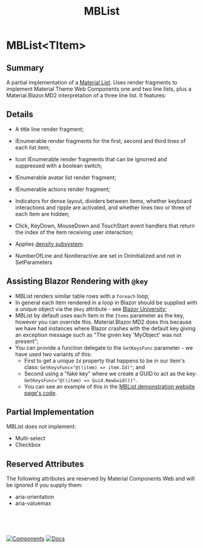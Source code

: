 ﻿---
uid: C.MBList
title: MBList
---
# MBList&lt;TItem&gt;

## Summary

A partial implementation of a [Material List](https://github.com/material-components/material-components-web/tree/v9.0.0/packages/mdc-deprecated-list#lists). Uses render fragments to implement Material Theme Web Components one and two line lists, plus a Material.Blazor.MD2 interpretation of a three line list. It features:

## Details

- A title line render fragment;
- IEnumerable render fragments for the first, second and third lines of each list item;
- Icon IEnumerable render fragments that can be ignorred and suppressed with a boolean switch;
- IEnumerable avatar list render fragment;
- IEnumerable actions render fragment;
- Indicators for dense layout, dividers between items, whether keyboard interactions and ripple are activated, and whether lines two or three of each item are hidden;
- Click, KeyDown, MouseDown and TouchStart event handlers that return the index of the item receiving user interaction;
- Applies [density subsystem](xref:A.Density).

- NumberOfLine and NonIteractive are set in OnInitialized and not in SetParameters

## Assisting Blazor Rendering with `@key`

- MBList renders similar table rows with a `foreach` loop;
- In general each item rendered in a loop in Blazor should be supplied with a unique object via the `@key` attribute - see [Blazor University](https://blazor-university.com/components/render-trees/optimising-using-key/);
- MBList by default uses each item in the `Items` parameter as the key, however you can override this. Material.Blazor.MD2 does this because we have had instances where Blazor crashes with the default key giving an exception message such as "The given key 'MyObject' was not present";
- You can provide a function delegate to the `GetKeysFunc` parameter - we have used two variants of this:
  - First to get a unique `Id` property that happens to be in our item's class: `GetKeysFunc="@((item) => item.Id)"`; and
  - Second using a "fake key" where we create a GUID to act as the key: `GetKeysFunc="@((item) => Guid.NewGuid())"`.
  - You can see an example of this in the [MBList demonstration website page's code](https://github.com/Material-Blazor/Material.Blazor.MD2/blob/main/Material.Blazor.MD2.Website/Pages/List.razor#L155).

## Partial Implementation

MBList does not implement:

- Multi-select
- Checkbox

## Reserved Attributes

The following attributes are reserved by Material Components Web and will be ignored if you supply them:

- aria-orientation
- aria-valuemax

&nbsp;

&nbsp;

[![Components](https://img.shields.io/static/v1?label=Components&message=Core&color=blue)](xref:A.CoreComponents)
[![Docs](https://img.shields.io/static/v1?label=API%20Documentation&message=MBList&color=brightgreen)](xref:Material.Blazor.MD2.MBList`1)
